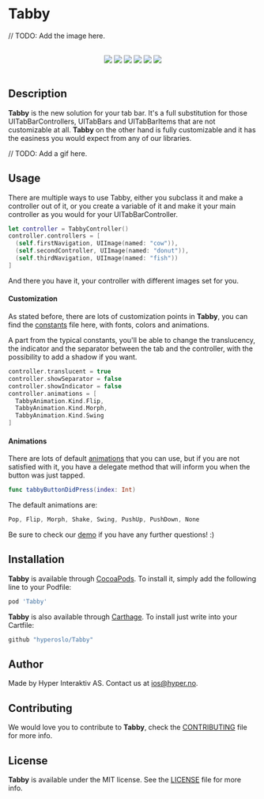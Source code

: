 # Tabby

// TODO: Add the image here.

<div align = "center">
<br>
<a href="https://github.com/Carthage/Carthage" target="blank"><img src="https://img.shields.io/badge/Carthage-compatible-4BC51D.svg?style=flat" /></a>
<a href="http://cocoadocs.org/docsets/Tabby" target="blank"><img src="https://img.shields.io/cocoapods/v/Tabby.svg?style=flat" /></a>
<a href="http://cocoadocs.org/docsets/Tabby" target="blank"><img src="https://img.shields.io/cocoapods/l/Tabby.svg?style=flat" /></a>
<a href="http://cocoadocs.org/docsets/Tabby" target="blank"><img src="https://img.shields.io/cocoapods/p/Tabby.svg?style=flat" /></a>
<a href="http://cocoadocs.org/docsets/Tabby" target="blank"><img src="https://img.shields.io/cocoapods/metrics/doc-percent/Tabby.svg?style=flat" /></a>
<img src="https://img.shields.io/badge/%20in-swift%202.2-orange.svg" />
<br><br>
</div>

## Description

**Tabby** is the new solution for your tab bar. It's a full substitution for those UITabBarControllers, UITabBars and UITabBarItems that are not customizable at all. **Tabby** on the other hand is fully customizable and it has the easiness you would expect from any of our libraries.

// TODO: Add a gif here.

## Usage

There are multiple ways to use Tabby, either you subclass it and make a controller out of it, or you create a variable of it and make it your main controller as you would for your UITabBarController.

```swift
let controller = TabbyController()
controller.controllers = [
  (self.firstNavigation, UIImage(named: "cow")),
  (self.secondController, UIImage(named: "donut")),
  (self.thirdNavigation, UIImage(named: "fish"))
]
```

And there you have it, your controller with different images set for you.

#### Customization

As stated before, there are lots of customization points in **Tabby**, you can find the [constants](https://github.com/hyperoslo/Tabby/blob/master/Sources/Library/Constant.swift#L3) file here, with fonts, colors and animations.

A part from the typical constants, you'll be able to change the translucency, the indicator and the separator between the tab and the controller, with the possibility to add a shadow if you want.

```swift
controller.translucent = true
controller.showSeparator = false
controller.showIndicator = false
controller.animations = [
  TabbyAnimation.Kind.Flip,
  TabbyAnimation.Kind.Morph,
  TabbyAnimation.Kind.Swing
]
```

#### Animations

There are lots of default [animations](https://github.com/hyperoslo/Tabby/blob/master/Sources/Animations/TabbyAnimation.swift#L5) that you can use, but if you are not satisfied with it, you have a delegate method that will inform you when the button was just tapped.

```swift
func tabbyButtonDidPress(index: Int)
```

The default animations are:

```swift
Pop, Flip, Morph, Shake, Swing, PushUp, PushDown, None
```

Be sure to check our [demo](https://github.com/hyperoslo/Tabby/tree/master/Demo/TabbyDemo) if you have any further questions! :)

## Installation

**Tabby** is available through [CocoaPods](http://cocoapods.org). To install
it, simply add the following line to your Podfile:

```ruby
pod 'Tabby'
```

**Tabby** is also available through [Carthage](https://github.com/Carthage/Carthage).
To install just write into your Cartfile:

```ruby
github "hyperoslo/Tabby"
```

## Author

Made by Hyper Interaktiv AS. Contact us at ios@hyper.no.

## Contributing

We would love you to contribute to **Tabby**, check the [CONTRIBUTING](https://github.com/hyperoslo/Tabby/blob/master/CONTRIBUTING.md) file for more info.

## License

**Tabby** is available under the MIT license. See the [LICENSE](https://github.com/hyperoslo/Tabby/blob/master/LICENSE.md) file for more info.
